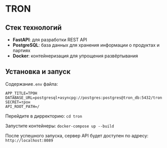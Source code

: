 # TRON


## Стек технологий
- **FastAPI**: для разработки REST API
- **PostgreSQL**: база данных для хранения информации о продуктах и партиях
- **Docker**: контейнеризация для упрощения развёртывания

## Установка и запуск

Содержание`.env` файла:
   ```env
   APP_TITLE=TPOH
   DATABASE_URL=postgresql+asyncpg://postgres:postgres@tron_db:5432/tron
   SECRET=трон
   API_ROOT_PATH=/
   ```


   Перейдите в дирректорию:
   ```cd tron```

   Запустите контейнеры:
   ```docker-compose up --build```

   После успешного запуска, сервер API будет доступен по адресу:
   ```http://localhost:8089```
